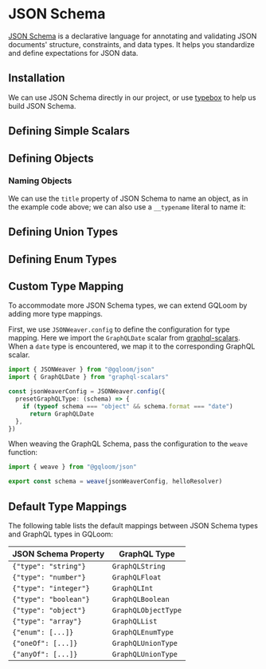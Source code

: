 <script setup lang="ts">
import { Tabs } from '@/components/tabs'
</script>

# JSON Schema

[JSON Schema](https://json-schema.org/) is a declarative language for annotating and validating JSON documents' structure, constraints, and data types. It helps you standardize and define expectations for JSON data.

## Installation

We can use JSON Schema directly in our project, or use [typebox](https://sinclairzx81.github.io/typebox/) to help us build JSON Schema.


<Tabs groupId="json-schema-builder">
<template #JSON_Schema>

<!--@include: @/snippets/install-json-schema.md-->

</template>
<template #TypeBox>

<!--@include: @/snippets/install-typebox.md-->

</template>
</Tabs>

## Defining Simple Scalars

<Tabs groupId="json-schema-builder">
<template #JSON_Schema>

In GQLoom, you can use the `jsonSilk` function to use a JSON Schema as a [silk](../silk.md):

```ts twoslash
import { jsonSilk } from "@gqloom/json"

const StringScalar = jsonSilk({ type: "string" })

const BooleanScalar = jsonSilk({ type: "boolean" })

const FloatScalar = jsonSilk({ type: "number" })

const IntScalar = jsonSilk({ type: "integer" })
```

</template>
<template #TypeBox>

Since `TypeBox` does not adhere to the [Standard Schema](https://github.com/standard-schema/standard-schema), we need to wrap the `TypeBox` schema with an additional function to make it usable in GQLoom:

```ts twoslash
import { type TSchema, type Static } from "typebox"
import { type GraphQLSilk } from "@gqloom/core"
import { JSONWeaver } from "@gqloom/json"

export function typeSilk<T extends TSchema>(
  type: T
): T & GraphQLSilk<Static<T>, Static<T>> {
  return JSONWeaver.unravel(type) as T & GraphQLSilk<Static<T>, Static<T>>
}
```

Then, we can use the `typeSilk` function to convert a `typebox` schema into a [silk](../silk.md):

```ts twoslash
import { type TSchema, type Static } from "typebox"
import { type GraphQLSilk } from "@gqloom/core"
import { JSONWeaver } from "@gqloom/json"

export function typeSilk<T extends TSchema>(
  type: T
): T & GraphQLSilk<Static<T>, Static<T>> {
  return JSONWeaver.unravel(type) as T & GraphQLSilk<Static<T>, Static<T>>
}
// ---cut---
import { Type } from "typebox"

const StringScalar = typeSilk(Type.String())

const BooleanScalar = typeSilk(Type.Boolean())

const FloatScalar = typeSilk(Type.Number())

const IntScalar = typeSilk(Type.Integer())
```

</template>
</Tabs>

## Defining Objects

<Tabs groupId="json-schema-builder">
<template #JSON_Schema>

When defining an object, you also need to wrap it with the `jsonSilk` function:

```ts twoslash
import { jsonSilk } from "@gqloom/json"

const Cat = jsonSilk({
  title: "Cat",
  type: "object",
  properties: {
    name: { type: "string" },
    age: { type: "integer" },
    loveFish: { type: ["boolean", "null"] },
  },
  required: ["name", "age"],
})
```

</template>
<template #TypeBox>

When defining an object, you also need to wrap it with the `typeSilk` function:

```ts twoslash
import { type TSchema, type Static } from "typebox"
import { type GraphQLSilk } from "@gqloom/core"
import { JSONWeaver } from "@gqloom/json"

export function typeSilk<T extends TSchema>(
  type: T
): T & GraphQLSilk<Static<T>, Static<T>> {
  return JSONWeaver.unravel(type) as T & GraphQLSilk<Static<T>, Static<T>>
}
// ---cut---
import { Type } from "typebox"

const Cat = typeSilk(
  Type.Object(
    {
      name: Type.String(),
      age: Type.Integer(),
      loveFish: Type.Optional(Type.Boolean()),
    },
    { title: "Cat" }
  )
)
```

</template>
</Tabs>

### Naming Objects

<!--@include: ./parts/naming.info.md-->

We can use the `title` property of JSON Schema to name an object, as in the example code above; we can also use a `__typename` literal to name it:

<Tabs groupId="json-schema-builder">
<template #JSON_Schema>

```ts twoslash
import { jsonSilk } from "@gqloom/json"

const Cat = jsonSilk({
  type: "object",
  properties: {
    __typename: { const: "Cat" },
    name: { type: "string" },
    age: { type: "integer" },
    loveFish: { type: ["boolean", "null"] },
  },
  required: ["name", "age"],
})
```

</template>
<template #TypeBox>

```ts twoslash
import { type TSchema, type Static } from "typebox"
import { type GraphQLSilk } from "@gqloom/core"
import { JSONWeaver } from "@gqloom/json"

export function typeSilk<T extends TSchema>(
  type: T
): T & GraphQLSilk<Static<T>, Static<T>> {
  return JSONWeaver.unravel(type) as T & GraphQLSilk<Static<T>, Static<T>>
}
// ---cut---
import { Type } from "typebox"
const Cat = typeSilk(
  Type.Object({
    __typename: Type.Optional(Type.Literal("Cat")),
    name: Type.String(),
    age: Type.Integer(),
    loveFish: Type.Optional(
      Type.Boolean({ description: "Does the cat love fish?" })
    ),
  })
)
```

</template>
</Tabs>

## Defining Union Types

<Tabs groupId="json-schema-builder">
<template #JSON_Schema>

We can use the `oneOf` property of JSON Schema to define a union type:

```ts twoslash
import { jsonSilk } from "@gqloom/json"

const Cat = jsonSilk({
  title: "Cat",
  type: "object",
  properties: {
    __typename: { const: "Cat" },
    name: { type: "string" },
    loveFish: { type: "boolean" },
  },
})

const Dog = jsonSilk({
  title: "Dog",
  type: "object",
  properties: {
    __typename: { const: "Dog" },
    name: { type: "string" },
    loveBone: { type: "boolean" },
  },
})

const Animal = jsonSilk({
  title: "Animal",
  oneOf: [Cat, Dog],
})
```

</template>
<template #TypeBox>

We can use the `Type.Union` function to define a union type:

```ts twoslash
import { type TSchema, type Static } from "typebox"
import { type GraphQLSilk } from "@gqloom/core"
import { JSONWeaver } from "@gqloom/json"

export function typeSilk<T extends TSchema>(
  type: T
): T & GraphQLSilk<Static<T>, Static<T>> {
  return JSONWeaver.unravel(type) as T & GraphQLSilk<Static<T>, Static<T>>
}
// ---cut---
import { Type } from "typebox"

const Cat = typeSilk(
  Type.Object(
    {
      __typename: Type.Literal("Cat"),
      name: Type.String(),
      loveFish: Type.Boolean(),
    },
    { title: "Cat" }
  )
)

const Dog = typeSilk(
  Type.Object(
    {
      __typename: Type.Literal("Dog"),
      name: Type.String(),
      loveBone: Type.Boolean(),
    },
    { title: "Dog" }
  )
)

const Animal = typeSilk(Type.Union([Cat, Dog], { title: "Animal" }))
```

</template>
</Tabs>

## Defining Enum Types

<Tabs groupId="json-schema-builder">
<template #JSON_Schema>

We can use the `enum` property of JSON Schema to define an enum type:

```ts twoslash
import { jsonSilk } from "@gqloom/json"

const Fruit = jsonSilk({
  title: "Fruit",
  description: "Some fruits you might like",
  enum: ["apple", "banana", "orange"],
})
```
</template>
<template #TypeBox>

We can use the `Type.Enum` function to define an enum type:

```ts twoslash
import { type TSchema, type Static } from "typebox"
import { type GraphQLSilk } from "@gqloom/core"
import { JSONWeaver } from "@gqloom/json"

export function typeSilk<T extends TSchema>(
  type: T
): T & GraphQLSilk<Static<T>, Static<T>> {
  return JSONWeaver.unravel(type) as T & GraphQLSilk<Static<T>, Static<T>>
}
// ---cut---
import { Type } from "typebox"

const Fruit = typeSilk(
  Type.Enum(["apple", "banana", "orange"], {
    title: "Fruit",
    description: "Some fruits you might like",
  })
)
```
</template>
</Tabs>

## Custom Type Mapping

To accommodate more JSON Schema types, we can extend GQLoom by adding more type mappings.

First, we use `JSONWeaver.config` to define the configuration for type mapping.
Here we import the `GraphQLDate` scalar from [graphql-scalars](https://the-guild.dev/graphql/scalars). When a `date` type is encountered, we map it to the corresponding GraphQL scalar.

```ts twoslash
import { JSONWeaver } from "@gqloom/json"
import { GraphQLDate } from "graphql-scalars"

const jsonWeaverConfig = JSONWeaver.config({
  presetGraphQLType: (schema) => {
    if (typeof schema === "object" && schema.format === "date")
      return GraphQLDate
  },
})
```

When weaving the GraphQL Schema, pass the configuration to the `weave` function:

```ts
import { weave } from "@gqloom/json"

export const schema = weave(jsonWeaverConfig, helloResolver)
```

## Default Type Mappings

The following table lists the default mappings between JSON Schema types and GraphQL types in GQLoom:

| JSON Schema Property  | GraphQL Type        |
| --------------------- | ------------------- |
| `{"type": "string"}`  | `GraphQLString`     |
| `{"type": "number"}`  | `GraphQLFloat`      |
| `{"type": "integer"}` | `GraphQLInt`        |
| `{"type": "boolean"}` | `GraphQLBoolean`    |
| `{"type": "object"}`  | `GraphQLObjectType` |
| `{"type": "array"}`   | `GraphQLList`       |
| `{"enum": [...]}`     | `GraphQLEnumType`   |
| `{"oneOf": [...]}`    | `GraphQLUnionType`  |
| `{"anyOf": [...]}`    | `GraphQLUnionType`  |
